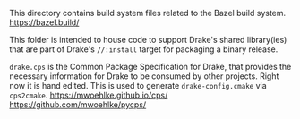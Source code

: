 
This directory contains build system files related to the Bazel build system.
  https://bazel.build/

This folder is intended to house code to support Drake's shared library(ies)
that are part of Drake's `//:install` target for packaging a binary release.

`drake.cps` is the Common Package Specification for Drake, that provides the
necessary information for Drake to be consumed by other projects. Right now it
is hand edited. This is used to generate `drake-config.cmake` via `cps2cmake`.
  https://mwoehlke.github.io/cps/
  https://github.com/mwoehlke/pycps/
